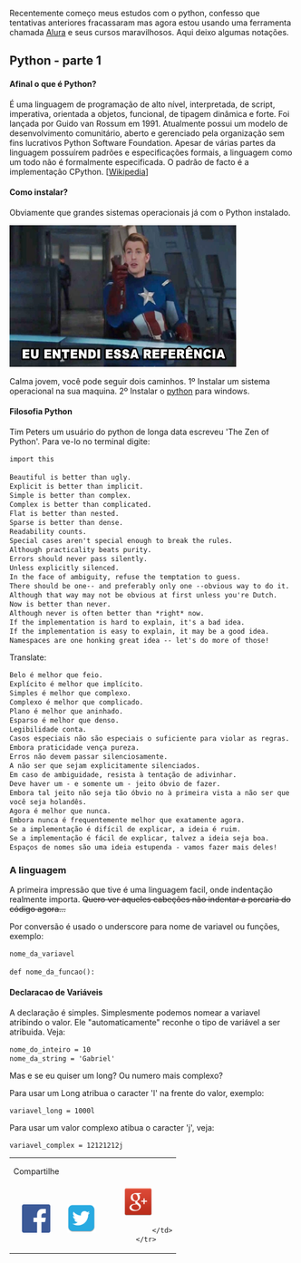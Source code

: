 Recentemente começo meus estudos com o python, confesso que tentativas anteriores fracassaram mas agora estou usando uma ferramenta chamada <a target="_blank" href="http://www.alura.com.br">Alura</a> e seus cursos maravilhosos. Aqui deixo algumas notações. 

## Python - parte 1

#### Afinal o que é Python?

É uma linguagem de programação de alto nível, interpretada, de script, imperativa, orientada a objetos, funcional, de tipagem dinâmica e forte. Foi lançada por Guido van Rossum em 1991. Atualmente possui um modelo de desenvolvimento comunitário, aberto e gerenciado pela organização sem fins lucrativos Python Software Foundation. Apesar de várias partes da linguagem possuírem padrões e especificações formais, a linguagem como um todo não é formalmente especificada. O padrão de facto é a implementação CPython. [<a target="_blank" href="https://pt.wikipedia.org/wiki/Python">Wikipedia</a>]

#### Como instalar?

Obviamente que grandes sistemas operacionais já com o Python instalado.

<img src="/assets/python/entendi_a_referencia.jpg" width="400" height="250"/>

Calma jovem, você pode seguir dois caminhos.
1º Instalar um sistema operacional na sua maquina.
2º Instalar o <a target="_blank" href="http://docs.python-guide.org/en/latest/starting/install/win/">python</a> para windows.

#### Filosofia Python

Tim Peters um usuário do python de longa data escreveu 'The Zen of Python'. Para ve-lo no terminal digite:

```
import this

Beautiful is better than ugly.
Explicit is better than implicit.
Simple is better than complex.
Complex is better than complicated.
Flat is better than nested.
Sparse is better than dense.
Readability counts.
Special cases aren't special enough to break the rules.
Although practicality beats purity.
Errors should never pass silently.
Unless explicitly silenced.
In the face of ambiguity, refuse the temptation to guess.
There should be one-- and preferably only one --obvious way to do it.
Although that way may not be obvious at first unless you're Dutch.
Now is better than never.
Although never is often better than *right* now.
If the implementation is hard to explain, it's a bad idea.
If the implementation is easy to explain, it may be a good idea.
Namespaces are one honking great idea -- let's do more of those!

```

Translate:

```
Belo é melhor que feio.
Explícito é melhor que implícito.
Simples é melhor que complexo.
Complexo é melhor que complicado.
Plano é melhor que aninhado.
Esparso é melhor que denso.
Legibilidade conta.
Casos especiais não são especiais o suficiente para violar as regras.
Embora praticidade vença pureza.
Erros não devem passar silenciosamente.
A não ser que sejam explicitamente silenciados.
Em caso de ambiguidade, resista à tentação de adivinhar.
Deve haver um - e somente um - jeito óbvio de fazer.
Embora tal jeito não seja tão óbvio no à primeira vista a não ser que você seja holandês.
Agora é melhor que nunca.
Embora nunca é frequentemente melhor que exatamente agora.
Se a implementação é difícil de explicar, a ideia é ruim.
Se a implementação é fácil de explicar, talvez a ideia seja boa.
Espaços de nomes são uma ideia estupenda - vamos fazer mais deles!
```

### A linguagem

A primeira impressão que tive é uma linguagem facil, onde indentação realmente importa. <s>Quero ver aqueles cabeções não indentar a porcaria do código agora...</s>

Por conversão é usado o underscore para nome de variavel ou funções, exemplo:

```
nome_da_variavel

def nome_da_funcao():
```

#### Declaracao de Variáveis

A declaração é simples. Simplesmente podemos nomear a variavel atribindo o valor. Ele "automaticamente" reconhe o tipo de variável a ser atribuida. Veja:

```
nome_do_inteiro = 10
nome_da_string = 'Gabriel'
```

Mas e se eu quiser um long? Ou numero mais complexo?

Para usar um Long atribua o caracter 'l' na frente do valor, exemplo:

```
variavel_long = 1000l
```

Para usar um valor complexo atibua o caracter 'j', veja:

```
variavel_complex = 12121212j
```

<!-- COMPARTILHAMENTO DE POST -->
<table width="100%" align="center">
        <tr>
                <td><p>Compartilhe</p></td>
        </tr>
        <tr>
                <td align="center" title="Facebook">
                        <a onclick="window.open(this.href, 'facebook-share','width=580,height=296');return false;" href="https://www.facebook.com/sharer/sharer.php?u=http://gpanassol.github.io/notes/nosql/" class="icon-facebook">
                                <img src="/assets/network/fc.png" width="50" height="50"/>
                        </a>
                </td>
                <td align="center" title="Twitter">
                        <a onclick="window.open(this.href, 'twitter-share', 'width=550,height=235');return false;" href="http://twitter.com/share?text=NoSQL&amp;url=http://gpanassol.github.io/notes/nosql/" class="icon-twitter">
                                <img src="/assets/network/twitter.png" width="50" height="50"/>
                        </a>
                </td>
                <td align="center" title="LinkedIn">
                        <a onclick="window.open(this.href, 'google-plus-share', 'width=490,height=530');return false;" href="https://plus.google.com/share?url=http://gpanassol.github.io/notes/nosql/" class="icon-google-plus">
                                <img src="/assets/network/google-plus.png" width="50" height="50"/>
                        </a>

                </td>
        </tr>
</table>
